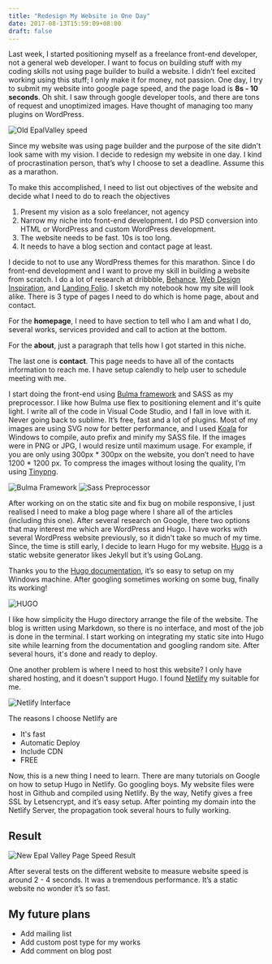 ```yaml
---
title: "Redesign My Website in One Day"
date: 2017-08-13T15:59:09+08:00
draft: false
---
```

Last week, I started positioning myself as a freelance front-end developer, not a general web developer. I want to focus on building stuff with my coding skills not using page builder to build a website. I didn’t feel excited working using this stuff; I only make it for money, not passion. One day, I try to submit my website into google page speed, and the page load is **8s - 10 seconds**. Oh shit. I saw through google developer tools, and there are tons of request and unoptimized images. Have thought of managing too many plugins on WordPress.  

![Old EpalValley speed](/image/20170813/ev_old.png)

Since my website was using page builder and the purpose of the site didn't look same with my vision. I decide to redesign my website in one day. I kind of procrastination person, that’s why I choose to set a deadline. Assume this as a marathon.

To make this accomplished, I need to list out objectives of the website and decide what I need to do to reach the objectives

1. Present my vision as a solo freelancer, not agency
2. Narrow my niche into front-end development. I do PSD conversion into HTML or WordPress and custom WordPress development.
3. The website needs to be fast. 10s is too long.
4. It needs to have a blog section and contact page at least.

I decide to not to use any WordPress themes for this marathon. Since I do front-end development and I want to prove my skill in building a website from scratch. I do a lot of research at dribbble,  [Behance](http://behance.com), [Web Design Inspiration](http://www.webdesign-inspiration.com), and [Landing Folio](http://www.landingfolio.com). I sketch my notebook how my site will look alike. There is 3 type of pages I need to do which is home page, about and contact.

For the **homepage**, I need to have section to tell who I am and what I do, several works, services provided and call to action at the bottom.

For the **about**, just a paragraph that tells how I got started in this niche.

The last one is **contact**. This page needs to have all of the contacts information to reach me. I have setup calendly to help user to schedule meeting with me.  

I start doing the front-end using [Bulma framework](http://bulma.io/) and SASS as my preprocessor. I like how Bulma use flex to positioning element and it's quite light. I write all of the code in Visual Code Studio, and I fall in love with it. Never going back to sublime. It’s free, fast and a lot of plugins. Most of my images are using SVG now for better performance, and I used [Koala](http://koala-app.com/) for Windows to compile, auto prefix and minify my SASS file. If the images were in PNG or JPG, I would resize until maximum usage. For example, if you are only using 300px * 300px on the website, you don’t need to have 1200 * 1200 px. To compress the images without losing the quality, I’m using [Tinypng](http://tinypng.com).

![Bulma Framework](/image/20170813/Bulma.png)
![Sass Preprocessor](/image/20170813/SASS.png)

After working on on the static site and fix bug on mobile responsive, I just realised I need to make a blog page where I share all of the articles (including this one). After several research on Google, there two options that may interest me which are WordPress and Hugo. I have works with several WordPress website previously, so it didn't take so much of my time.  Since, the time is still early, I decide to learn Hugo for my website. [Hugo](https://gohugo.io) is a static website generator likes Jekyll but it’s using GoLang.

Thanks you to the [Hugo documentation](https://gohugo.io/documentation/), it’s so easy to setup on my Windows machine. After googling sometimes working on some bug, finally its working!

![HUGO](/image/20170813/hugo.png)

I like how simplicity the Hugo directory arrange the file of the website. The blog is written using Markdown, so there is no interface, and most of the job is done in the terminal. I start working on integrating my static site into Hugo site while learning from the documentation and googling random site. After several hours, it's done and ready to deploy.

One another problem is where I need to host this website? I only have shared hosting, and it doesn't support Hugo. I found [Netlify](https://www.netlify.com/) my suitable for me.

![Netlify Interface](/image/20170813/Netlify.png)

The reasons I choose Netlify are
* It's fast
* Automatic Deploy
* Include CDN
* FREE

Now, this is a new thing I need to learn. There are many tutorials on Google on how to setup Hugo in Netlify. Go googling boys. My website files were host in Github and compiled using Netlify.
By the way, Netify gives a free SSL by Letsencrypt, and it’s easy setup. After pointing my domain into the Netlify Server, the propagation took several hours to fully working.


## Result


![New Epal Valley Page Speed Result](/image/20170813/ev_new.png)


After several tests on the different website to measure website speed is around 2 - 4 seconds. It was a tremendous performance. It’s a static website no wonder it’s so fast.


## My future plans


* Add mailing list
* Add custom post type for my works
* Add comment on blog post  
